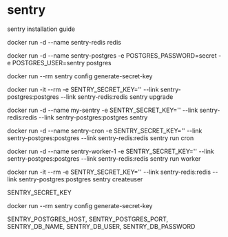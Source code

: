 # sentry
sentry installation guide


docker run -d --name sentry-redis redis

docker run -d --name sentry-postgres -e POSTGRES_PASSWORD=secret -e POSTGRES_USER=sentry postgres

docker run --rm sentry config generate-secret-key

docker run -it --rm -e SENTRY_SECRET_KEY='<secret-key>' --link sentry-postgres:postgres --link sentry-redis:redis sentry upgrade

docker run -d --name my-sentry -e SENTRY_SECRET_KEY='<secret-key>' --link sentry-redis:redis --link sentry-postgres:postgres sentry

docker run -d --name sentry-cron -e SENTRY_SECRET_KEY='<secret-key>' --link sentry-postgres:postgres --link sentry-redis:redis sentry run cron

docker run -d --name sentry-worker-1 -e SENTRY_SECRET_KEY='<secret-key>' --link sentry-postgres:postgres --link sentry-redis:redis sentry run worker

docker run -it --rm -e SENTRY_SECRET_KEY='<secret-key>' --link sentry-redis:redis --link sentry-postgres:postgres sentry createuser

SENTRY_SECRET_KEY

docker run --rm sentry config generate-secret-key

SENTRY_POSTGRES_HOST, SENTRY_POSTGRES_PORT, SENTRY_DB_NAME, SENTRY_DB_USER, SENTRY_DB_PASSWORD





